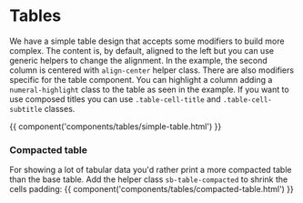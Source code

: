 # Tables

We have a simple table design that accepts some modifiers to build more complex. The content is, by default, aligned to the left but you can use generic helpers to change the alignment. In the example, the second column is centered with `align-center` helper class. There are also modifiers specific for the table component. You can highlight a column adding a `numeral-highlight` class to the table as seen in the example. If you want to use composed titles you can use `.table-cell-title` and `.table-cell-subtitle` classes.

{{ component('components/tables/simple-table.html') }}

### Compacted table
For showing a lot of tabular data you'd rather print a more compacted table than the base table. Add the helper class `sb-table-compacted` to shrink the cells padding:
{{ component('components/tables/compacted-table.html') }}

